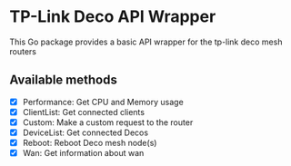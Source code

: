 # TP-Link Deco API Wrapper

This Go package provides a basic API wrapper for the tp-link deco mesh routers

## Available methods

- [x] Performance: Get CPU and Memory usage
- [x] ClientList: Get connected clients
- [x] Custom: Make a custom request to the router
- [x] DeviceList: Get connected Decos
- [x] Reboot: Reboot Deco mesh node(s)
- [x] Wan: Get information about wan
